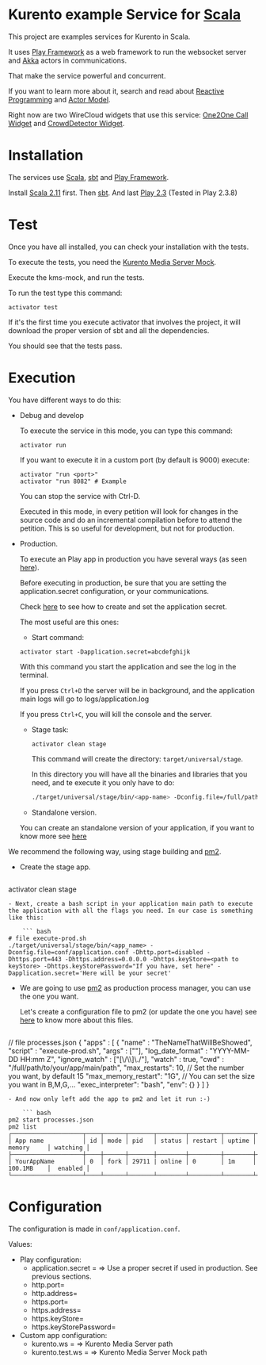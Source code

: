 Kurento example Service for [Scala](http://www.scala-lang.org/)
===

This project are examples services for Kurento in Scala.

It uses [Play Framework](https://www.playframework.com/) as a web framework to run the websocket server and [Akka](http://akka.io/) actors in communications.

That make the service powerful and concurrent.

If you want to learn more about it, search and read about [Reactive Programming](http://en.wikipedia.org/wiki/Reactive_programming) and [Actor Model](http://en.wikipedia.org/wiki/Actor_model).

Right now are two WireCloud widgets that use this service: [One2One Call Widget](https://github.com/wirecloud-fiware/kurento-one2one-widget) and [CrowdDetector Widget](https://github.com/wirecloud-fiware/kurento-crowddetector-widget).

Installation
===

The services use [Scala](http://www.scala-lang.org/), [sbt](http://www.scala-sbt.org/) and [Play Framework](https://www.playframework.com/).

Install [Scala 2.11](http://www.scala-lang.org/download/) first.
Then [sbt](http://www.scala-sbt.org/download.html).
And last [Play 2.3](https://www.playframework.com/download) (Tested in Play 2.3.8)


Test
===

Once you have all installed, you can check your installation with the tests.

To execute the tests, you need the [Kurento Media Server Mock]().

Execute the kms-mock, and run the tests.

To run the test type this command:
```
activator test
```

If it's the first time you execute activator that involves the project, it will download the proper version of sbt and all the dependencies.

You should see that the tests pass.


Execution
===

You have different ways to do this:

- Debug and develop

    To execute the service in this mode, you can type this command:

    ```
    activator run
    ```

    If you want to execute it in a custom port (by default is 9000) execute:

    ```
    activator "run <port>"
    activator "run 8082" # Example
    ```

    You can stop the service with Ctrl-D.

    Executed in this mode, in every petition will look for changes in the source code and do an incremental compilation before to attend the petition. This is so useful for development, but not for production.

- Production.

    To execute an Play app in production you have several ways (as seen [here](https://www.playframework.com/documentation/2.3.x/Production)).

  Before executing in production, be sure that you are setting the application.secret configuration, or your communications.

  Check [here](https://www.playframework.com/documentation/2.3.x/ApplicationSecret) to see how to create and set the application secret.

  The most useful are this ones:
    - Start command:
    ```
    activator start -Dapplication.secret=abcdefghijk
    ```
    With this command you start the application and see the log in the terminal.

    If you press `Ctrl+D` the server will be in background, and the application main logs will go to logs/application.log

    If you press `Ctrl+C`, you will kill the console and the server.
    - Stage task:
      ```
      activator clean stage
      ```
      This command will create the directory: `target/universal/stage`.

      In this directory you will have all the binaries and libraries that you need, and te execute it you only have to do:
      ``` bash
      ./target/universal/stage/bin/<app-name> -Dconfig.file=/full/path/to/conf/application-prod.conf
      ```
    - Standalone version.

    You can create an standalone version of your application, if you want to know more see [here](https://www.playframework.com/documentation/2.3.x/ProductionDist)

We recommend the following way, using stage building and [pm2](https://github.com/Unitech/pm2).

- Create the stage app.

    ```
activator clean stage
```
- Next, create a bash script in your application main path to execute the application with all the flags you need. In our case is something like this:

    ``` bash
# file execute-prod.sh
./target/universal/stage/bin/<app_name> -Dconfig.file=conf/application.conf -Dhttp.port=disabled -Dhttps.port=443 -Dhttps.address=0.0.0.0 -Dhttps.keyStore=<path to keyStore> -Dhttps.keyStorePassword="If you have, set here" -Dapplication.secret='Here will be your secret'
```

- We are going to use [pm2](https://github.com/Unitech/pm2) as production process manager, you can use the one you want.

    Let's create a configuration file to pm2 (or update the one you have) see [here](https://github.com/Unitech/PM2/blob/master/ADVANCED_README.md#json-app-declaration) to know more about this files.

    ``` json
// file processes.json
{
    "apps" : [
                {
                        "name"        : "TheNameThatWillBeShowed",
                        "script"      : "execute-prod.sh",
                        "args"        : [""],
                        "log_date_format"  : "YYYY-MM-DD HH:mm Z",
                        "ignore_watch" : ["[\\/\\\\]\\./"],
                        "watch"       : true,
                        "cwd"         : "/full/path/to/your/app/main/path",
                        "max_restarts": 10, // Set the number you want, by default 15
                        "max_memory_restart": "1G", // You can set the size you want in B,M,G,...
                        "exec_interpreter": "bash",
                        "env": {}
                }
        ]
}
```
- And now only left add the app to pm2 and let it run :-)

    ``` bash
pm2 start processes.json
pm2 list
┌────────────────────┬────┬──────┬───────┬────────┬─────────┬────────┬────────────┬──────────┐
│ App name           │ id │ mode │ pid   │ status │ restart │ uptime │ memory     │ watching │
├────────────────────┼────┼──────┼───────┼────────┼─────────┼────────┼────────────┼──────────┤
│ YourAppName        │ 0  │ fork │ 29711 | online │ 0       │ 1m     │ 100.1MB    │  enabled │
└────────────────────┴────┴──────┴───────┴────────┴─────────┴────────┴────────────┴──────────┘
```


Configuration
===

The configuration is made in `conf/application.conf`.

Values:

- Play configuration:
  - application.secret = <secret> => Use a proper secret if used in production. See previous sections.
  - http.port=<http port>
  - http.address=<address to http>
  - https.port=<https port>
  - https.address=<address to https>
  - https.keyStore=<path to keystone if use it>
  - https.keyStorePassword=<password of keyStore if use it and have>
- Custom app configuration:
  - kurento.ws = <websocket-url> => Kurento Media Server path
  - kurento.test.ws = <local-websocket-url> => Kurento Media Server Mock path
